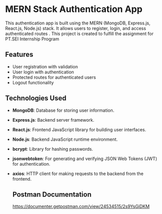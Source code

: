 # MERN Stack Authentication App

This authentication app is built using the MERN (MongoDB, Express.js, React.js, Node.js) stack. It allows users to register, login, and access authenticated routes . This project is created to fulfill the assignment for PT.SEI Internship Program

## Features

- User registration with validation
- User login with authentication
- Protected routes for authenticated users
- Logout functionality

## Technologies Used

- **MongoDB**: Database for storing user information.
- **Express.js**: Backend server framework.
- **React.js**: Frontend JavaScript library for building user interfaces.
- **Node.js**: Backend JavaScript runtime environment.
- **bcrypt**: Library for hashing passwords.
- **jsonwebtoken**: For generating and verifying JSON Web Tokens (JWT) for authentication.
- **axios**: HTTP client for making requests to the backend from the frontend.

  ## Postman Documentation
  https://documenter.getpostman.com/view/24534515/2s9YsGiDKM
